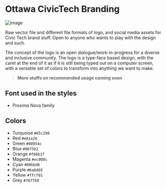 # Ottawa CivicTech Branding

![image](https://user-images.githubusercontent.com/550895/28553904-4546301c-70c4-11e7-97d2-8effce81ccc6.png)

Raw vector file and different file formats of logo, and social media assets for Civic Tech brand stuff.
Open to anyone who wants to play with the design and such.

The concept of the logo is an open dialogue/work-in-progress for a diverse and inclusive community.
The logo is a type-face based design, with the caret at the end of it as if it is still being typed out on a computer screen,
with a versatile set of colors to transform into anything we want to make.

> **More stuffs on recommended usage coming soon**

## Font used in the styles

- Proxima Nova family

## Colors

- Turquoise `#65c298`
- Red `#e81e26`
- Green `#00954c`
- Blue `#0075b2`
- Orange `#f68b1f`
- Magenta `#ec008c`
- Cyan `#00bbd6`
- Purple `#6a0d69`
- Yellow `#ffcf01`
- Grey `#767769`
